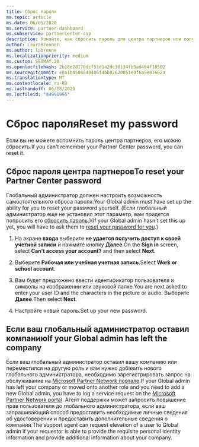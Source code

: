 ```yaml
---
title: Сброс пароля
ms.topic: article
ms.date: 06/05/2020
ms.service: partner-dashboard
ms.subservice: partnercenter-csp
description: Узнайте, как сбросить пароль для центра партнеров или получить помощь от глобального администратора вашей компании. Кроме того, Узнайте, как добавить нового глобального администратора центра партнеров.
author: LauraBrenner
ms.author: labrenne
ms.localizationpriority: medium
ms.custom: SEOMAY.20
ms.openlocfilehash: 2b18e28170dcf51d1a2dc36134fb5ad404f18502
ms.sourcegitcommit: e0a1b4506840486f4bb82620051e0f6a5e81662a
ms.translationtype: MT
ms.contentlocale: ru-RU
ms.lasthandoff: 06/18/2020
ms.locfileid: "84991995"
---
```

# <a name="reset-my-password"></a><span data-ttu-id="df4a7-103">Сброс пароля</span><span class="sxs-lookup"><span data-stu-id="df4a7-103">Reset my password</span></span>

<span data-ttu-id="df4a7-104">Если вы не можете вспомнить пароль центра партнеров, его можно сбросить.</span><span class="sxs-lookup"><span data-stu-id="df4a7-104">If you can't remember your Partner Center password, you can reset it.</span></span>

## <a name="to-reset-your-partner-center-password"></a><span data-ttu-id="df4a7-105">Сброс пароля центра партнеров</span><span class="sxs-lookup"><span data-stu-id="df4a7-105">To reset your Partner Center password</span></span>

<span data-ttu-id="df4a7-106">Глобальный администратор должен настроить возможность самостоятельного сброса пароля.</span><span class="sxs-lookup"><span data-stu-id="df4a7-106">Your Global admin must have set up the ability for you to reset your password yourself.</span></span> <span data-ttu-id="df4a7-107">(Если глобальный администратор еще не установил этот параметр, вам придется попросить его [сбросить пароль](reset-a-user-password.md).)</span><span class="sxs-lookup"><span data-stu-id="df4a7-107">(If your Global admin hasn't set this up yet, you will have to ask them to [reset your password for you](reset-a-user-password.md).)</span></span>

1. <span data-ttu-id="df4a7-108">На экране **входа** выберите **не удается получить доступ к своей учетной записи** и нажмите кнопку **Далее**.</span><span class="sxs-lookup"><span data-stu-id="df4a7-108">On the **Sign in** screen, select **Can't access your account?** and then select **Next**.</span></span>

2. <span data-ttu-id="df4a7-109">Выберите **Рабочая или учебная учетная запись**.</span><span class="sxs-lookup"><span data-stu-id="df4a7-109">Select **Work or school account**.</span></span>

3. <span data-ttu-id="df4a7-110">Вам будет предложено ввести идентификатор пользователя и символы на изображении или звуковой папке.</span><span class="sxs-lookup"><span data-stu-id="df4a7-110">You are next asked to enter your user ID and the characters in the picture or audio.</span></span> <span data-ttu-id="df4a7-111">Выберите **Далее**.</span><span class="sxs-lookup"><span data-stu-id="df4a7-111">Then select **Next**.</span></span>

4. <span data-ttu-id="df4a7-112">Настройте новый пароль.</span><span class="sxs-lookup"><span data-stu-id="df4a7-112">Set up your new password.</span></span>

## <a name="if-your-global-admin-has-left-the-company"></a><span data-ttu-id="df4a7-113">Если ваш глобальный администратор оставил компанию</span><span class="sxs-lookup"><span data-stu-id="df4a7-113">If your Global admin has left the company</span></span>

<span data-ttu-id="df4a7-114">Если ваш глобальный администратор оставил вашу компанию или переместился на другую роль и вам нужно добавить нового глобального администратора, необходимо зарегистрировать запрос на обслуживание на [Microsoft Partner Network портале](https://partner.microsoft.com/commercial#/).</span><span class="sxs-lookup"><span data-stu-id="df4a7-114">If your Global admin has left your company or moved onto another role and you need to add a new Global admin, you have to log a service request on the [Microsoft Partner Network portal](https://partner.microsoft.com/commercial#/).</span></span> <span data-ttu-id="df4a7-115">Агент поддержки может запросить повышение прав пользователя до глобального администратора, если ваш запрашивающий способ предоставить необходимые личные сведения об удостоверении и предоставить дополнительные сведения о компании.</span><span class="sxs-lookup"><span data-stu-id="df4a7-115">The support agent can request elevation of a user to Global admin if your requestor is able to provide the requisite personal identity information and provide additional information about your company.</span></span>
